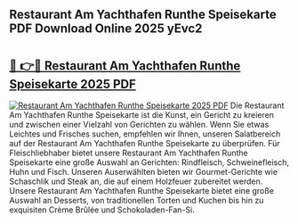 ## Restaurant Am Yachthafen Runthe Speisekarte PDF Download Online 2025 yEvc2

# <h2><a href="http://gc9gbz.nevu.top/?p=Restaurant+Am+Yachthafen+Runthe+Speisekarte">🔗 👉🔴 Restaurant Am Yachthafen Runthe Speisekarte 2025 PDF</a></h2>

[![Restaurant Am Yachthafen Runthe Speisekarte 2025 PDF](https://i.imgur.com/dBaPXMq.png)](http://gc9gbz.nevu.top/?p=Restaurant+Am+Yachthafen+Runthe+Speisekarte)
Die Restaurant Am Yachthafen Runthe Speisekarte ist die Kunst, ein Gericht zu kreieren und zwischen einer Vielzahl von Gerichten zu wählen. Wenn Sie etwas Leichtes und Frisches suchen, empfehlen wir Ihnen, unseren Salatbereich auf der Restaurant Am Yachthafen Runthe Speisekarte zu überprüfen. Für Fleischliebhaber bietet unsere Restaurant Am Yachthafen Runthe Speisekarte eine große Auswahl an Gerichten: Rindfleisch, Schweinefleisch, Huhn und Fisch. Unseren Auserwählten bieten wir Gourmet-Gerichte wie Schaschlik und Steak an, die auf einem Holzfeuer zubereitet werden. Unsere Restaurant Am Yachthafen Runthe Speisekarte bietet eine große Auswahl an Desserts, von traditionellen Torten und Kuchen bis hin zu exquisiten Crème Brûlée und Schokoladen-Fan-Si.
